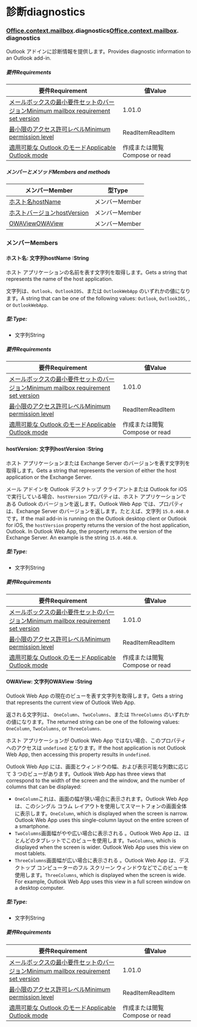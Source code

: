 # <a name="diagnostics"></a><span data-ttu-id="4a842-101">診断</span><span class="sxs-lookup"><span data-stu-id="4a842-101">diagnostics</span></span>

### <span data-ttu-id="4a842-p101">[Office](Office.md)[.context](Office.context.md)[.mailbox](Office.context.mailbox.md).diagnostics</span><span class="sxs-lookup"><span data-stu-id="4a842-p101">[Office](Office.md)[.context](Office.context.md)[.mailbox](Office.context.mailbox.md). diagnostics</span></span>

<span data-ttu-id="4a842-104">Outlook アドインに診断情報を提供します。</span><span class="sxs-lookup"><span data-stu-id="4a842-104">Provides diagnostic information to an Outlook add-in.</span></span>

##### <a name="requirements"></a><span data-ttu-id="4a842-105">要件</span><span class="sxs-lookup"><span data-stu-id="4a842-105">Requirements</span></span>

|<span data-ttu-id="4a842-106">要件</span><span class="sxs-lookup"><span data-stu-id="4a842-106">Requirement</span></span>| <span data-ttu-id="4a842-107">値</span><span class="sxs-lookup"><span data-stu-id="4a842-107">Value</span></span>|
|---|---|
|[<span data-ttu-id="4a842-108">メールボックスの最小要件セットのバージョン</span><span class="sxs-lookup"><span data-stu-id="4a842-108">Minimum mailbox requirement set version</span></span>](/office/dev/add-ins/reference/requirement-sets/outlook-api-requirement-sets)| <span data-ttu-id="4a842-109">1.0</span><span class="sxs-lookup"><span data-stu-id="4a842-109">1.0</span></span>|
|[<span data-ttu-id="4a842-110">最小限のアクセス許可レベル</span><span class="sxs-lookup"><span data-stu-id="4a842-110">Minimum permission level</span></span>](https://docs.microsoft.com/outlook/add-ins/understanding-outlook-add-in-permissions)| <span data-ttu-id="4a842-111">ReadItem</span><span class="sxs-lookup"><span data-stu-id="4a842-111">ReadItem</span></span>|
|[<span data-ttu-id="4a842-112">適用可能な Outlook のモード</span><span class="sxs-lookup"><span data-stu-id="4a842-112">Applicable Outlook mode</span></span>](https://docs.microsoft.com/outlook/add-ins/#extension-points)| <span data-ttu-id="4a842-113">作成または閲覧</span><span class="sxs-lookup"><span data-stu-id="4a842-113">Compose or read</span></span>|

##### <a name="members-and-methods"></a><span data-ttu-id="4a842-114">メンバーとメソッド</span><span class="sxs-lookup"><span data-stu-id="4a842-114">Members and methods</span></span>

| <span data-ttu-id="4a842-115">メンバー</span><span class="sxs-lookup"><span data-stu-id="4a842-115">Member</span></span> | <span data-ttu-id="4a842-116">型</span><span class="sxs-lookup"><span data-stu-id="4a842-116">Type</span></span> |
|--------|------|
| [<span data-ttu-id="4a842-117">ホスト名</span><span class="sxs-lookup"><span data-stu-id="4a842-117">hostName</span></span>](#hostname-string) | <span data-ttu-id="4a842-118">メンバー</span><span class="sxs-lookup"><span data-stu-id="4a842-118">Member</span></span> |
| [<span data-ttu-id="4a842-119">ホストバージョン</span><span class="sxs-lookup"><span data-stu-id="4a842-119">hostVersion</span></span>](#hostversion-string) | <span data-ttu-id="4a842-120">メンバー</span><span class="sxs-lookup"><span data-stu-id="4a842-120">Member</span></span> |
| [<span data-ttu-id="4a842-121">OWAView</span><span class="sxs-lookup"><span data-stu-id="4a842-121">OWAView</span></span>](#owaview-string) | <span data-ttu-id="4a842-122">メンバー</span><span class="sxs-lookup"><span data-stu-id="4a842-122">Member</span></span> |

### <a name="members"></a><span data-ttu-id="4a842-123">メンバー</span><span class="sxs-lookup"><span data-stu-id="4a842-123">Members</span></span>

####  <a name="hostname-string"></a><span data-ttu-id="4a842-124">ホスト名: 文字列</span><span class="sxs-lookup"><span data-stu-id="4a842-124">hostName :String</span></span>

<span data-ttu-id="4a842-125">ホスト アプリケーションの名前を表す文字列を取得します。</span><span class="sxs-lookup"><span data-stu-id="4a842-125">Gets a string that represents the name of the host application.</span></span>

<span data-ttu-id="4a842-126">文字列は、`Outlook`、`OutlookIOS`、または `OutlookWebApp` のいずれかの値になります。</span><span class="sxs-lookup"><span data-stu-id="4a842-126">A string that can be one of the following values: `Outlook`, `OutlookIOS`, , or `OutlookWebApp`.</span></span>

##### <a name="type"></a><span data-ttu-id="4a842-127">型:</span><span class="sxs-lookup"><span data-stu-id="4a842-127">Type:</span></span>

*   <span data-ttu-id="4a842-128">文字列</span><span class="sxs-lookup"><span data-stu-id="4a842-128">String</span></span>

##### <a name="requirements"></a><span data-ttu-id="4a842-129">要件</span><span class="sxs-lookup"><span data-stu-id="4a842-129">Requirements</span></span>

|<span data-ttu-id="4a842-130">要件</span><span class="sxs-lookup"><span data-stu-id="4a842-130">Requirement</span></span>| <span data-ttu-id="4a842-131">値</span><span class="sxs-lookup"><span data-stu-id="4a842-131">Value</span></span>|
|---|---|
|[<span data-ttu-id="4a842-132">メールボックスの最小要件セットのバージョン</span><span class="sxs-lookup"><span data-stu-id="4a842-132">Minimum mailbox requirement set version</span></span>](/office/dev/add-ins/reference/requirement-sets/outlook-api-requirement-sets)| <span data-ttu-id="4a842-133">1.0</span><span class="sxs-lookup"><span data-stu-id="4a842-133">1.0</span></span>|
|[<span data-ttu-id="4a842-134">最小限のアクセス許可レベル</span><span class="sxs-lookup"><span data-stu-id="4a842-134">Minimum permission level</span></span>](https://docs.microsoft.com/outlook/add-ins/understanding-outlook-add-in-permissions)| <span data-ttu-id="4a842-135">ReadItem</span><span class="sxs-lookup"><span data-stu-id="4a842-135">ReadItem</span></span>|
|[<span data-ttu-id="4a842-136">適用可能な Outlook のモード</span><span class="sxs-lookup"><span data-stu-id="4a842-136">Applicable Outlook mode</span></span>](https://docs.microsoft.com/outlook/add-ins/#extension-points)| <span data-ttu-id="4a842-137">作成または閲覧</span><span class="sxs-lookup"><span data-stu-id="4a842-137">Compose or read</span></span>|

####  <a name="hostversion-string"></a><span data-ttu-id="4a842-138">hostVersion: 文字列</span><span class="sxs-lookup"><span data-stu-id="4a842-138">hostVersion :String</span></span>

<span data-ttu-id="4a842-139">ホスト アプリケーションまたは Exchange Server のバージョンを表す文字列を取得します。</span><span class="sxs-lookup"><span data-stu-id="4a842-139">Gets a string that represents the version of either the host application or the Exchange Server.</span></span>

<span data-ttu-id="4a842-p102">メール アドインを Outlook デスクトップ クライアントまたは Outlook for iOS で実行している場合、`hostVersion` プロパティは、ホスト アプリケーションである Outlook のバージョンを返します。Outlook Web App では、プロパティは、Exchange Server のバージョンを返します。たとえば、文字列 `15.0.468.0` です。</span><span class="sxs-lookup"><span data-stu-id="4a842-p102">If the mail add-in is running on the Outlook desktop client or Outlook for iOS, the `hostVersion` property returns the version of the host application, Outlook. In Outlook Web App, the property returns the version of the Exchange Server. An example is the string `15.0.468.0`.</span></span>

##### <a name="type"></a><span data-ttu-id="4a842-143">型:</span><span class="sxs-lookup"><span data-stu-id="4a842-143">Type:</span></span>

*   <span data-ttu-id="4a842-144">文字列</span><span class="sxs-lookup"><span data-stu-id="4a842-144">String</span></span>

##### <a name="requirements"></a><span data-ttu-id="4a842-145">要件</span><span class="sxs-lookup"><span data-stu-id="4a842-145">Requirements</span></span>

|<span data-ttu-id="4a842-146">要件</span><span class="sxs-lookup"><span data-stu-id="4a842-146">Requirement</span></span>| <span data-ttu-id="4a842-147">値</span><span class="sxs-lookup"><span data-stu-id="4a842-147">Value</span></span>|
|---|---|
|[<span data-ttu-id="4a842-148">メールボックスの最小要件セットのバージョン</span><span class="sxs-lookup"><span data-stu-id="4a842-148">Minimum mailbox requirement set version</span></span>](/office/dev/add-ins/reference/requirement-sets/outlook-api-requirement-sets)| <span data-ttu-id="4a842-149">1.0</span><span class="sxs-lookup"><span data-stu-id="4a842-149">1.0</span></span>|
|[<span data-ttu-id="4a842-150">最小限のアクセス許可レベル</span><span class="sxs-lookup"><span data-stu-id="4a842-150">Minimum permission level</span></span>](https://docs.microsoft.com/outlook/add-ins/understanding-outlook-add-in-permissions)| <span data-ttu-id="4a842-151">ReadItem</span><span class="sxs-lookup"><span data-stu-id="4a842-151">ReadItem</span></span>|
|[<span data-ttu-id="4a842-152">適用可能な Outlook のモード</span><span class="sxs-lookup"><span data-stu-id="4a842-152">Applicable Outlook mode</span></span>](https://docs.microsoft.com/outlook/add-ins/#extension-points)| <span data-ttu-id="4a842-153">作成または閲覧</span><span class="sxs-lookup"><span data-stu-id="4a842-153">Compose or read</span></span>|

####  <a name="owaview-string"></a><span data-ttu-id="4a842-154">OWAView: 文字列</span><span class="sxs-lookup"><span data-stu-id="4a842-154">OWAView :String</span></span>

<span data-ttu-id="4a842-155">Outlook Web App の現在のビューを表す文字列を取得します。</span><span class="sxs-lookup"><span data-stu-id="4a842-155">Gets a string that represents the current view of Outlook Web App.</span></span>

<span data-ttu-id="4a842-156">返される文字列は、 `OneColumn`、`TwoColumns`、または `ThreeColumns` のいずれかの値になります。</span><span class="sxs-lookup"><span data-stu-id="4a842-156">The returned string can be one of the following values: `OneColumn`, `TwoColumns`, or `ThreeColumns`.</span></span>

<span data-ttu-id="4a842-157">ホスト アプリケーションが Outlook Web App ではない場合、このプロパティへのアクセスは `undefined` となります。</span><span class="sxs-lookup"><span data-stu-id="4a842-157">If the host application is not Outlook Web App, then accessing this property results in `undefined`.</span></span>

<span data-ttu-id="4a842-158">Outlook Web App には、画面とウィンドウの幅、および表示可能な列数に応じて 3 つのビューがあります。</span><span class="sxs-lookup"><span data-stu-id="4a842-158">Outlook Web App has three views that correspond to the width of the screen and the window, and the number of columns that can be displayed:</span></span>

*   <span data-ttu-id="4a842-p103">`OneColumn`これは、画面の幅が狭い場合に表示されます。Outlook Web App は、このシングル コラム レイアウトを使用してスマートフォンの画面全体に表示します。</span><span class="sxs-lookup"><span data-stu-id="4a842-p103">`OneColumn`, which is displayed when the screen is narrow. Outlook Web App uses this single-column layout on the entire screen of a smartphone.</span></span>
*   <span data-ttu-id="4a842-p104">`TwoColumns`画面幅がやや広い場合に表示される 。Outlook Web App は、ほとんどのタブレットでこのビューを使用します。</span><span class="sxs-lookup"><span data-stu-id="4a842-p104">`TwoColumns`, which is displayed when the screen is wider. Outlook Web App uses this view on most tablets.</span></span>
*   <span data-ttu-id="4a842-p105">`ThreeColumns`画面幅が広い場合に表示される 。Outlook Web App は、デスクトップ コンピューターのフル スクリーン ウィンドウなどでこのビューを使用します。</span><span class="sxs-lookup"><span data-stu-id="4a842-p105">`ThreeColumns`, which is displayed when the screen is wide. For example, Outlook Web App uses this view in a full screen window on a desktop computer.</span></span>

##### <a name="type"></a><span data-ttu-id="4a842-165">型:</span><span class="sxs-lookup"><span data-stu-id="4a842-165">Type:</span></span>

*   <span data-ttu-id="4a842-166">文字列</span><span class="sxs-lookup"><span data-stu-id="4a842-166">String</span></span>

##### <a name="requirements"></a><span data-ttu-id="4a842-167">要件</span><span class="sxs-lookup"><span data-stu-id="4a842-167">Requirements</span></span>

|<span data-ttu-id="4a842-168">要件</span><span class="sxs-lookup"><span data-stu-id="4a842-168">Requirement</span></span>| <span data-ttu-id="4a842-169">値</span><span class="sxs-lookup"><span data-stu-id="4a842-169">Value</span></span>|
|---|---|
|[<span data-ttu-id="4a842-170">メールボックスの最小要件セットのバージョン</span><span class="sxs-lookup"><span data-stu-id="4a842-170">Minimum mailbox requirement set version</span></span>](/office/dev/add-ins/reference/requirement-sets/outlook-api-requirement-sets)| <span data-ttu-id="4a842-171">1.0</span><span class="sxs-lookup"><span data-stu-id="4a842-171">1.0</span></span>|
|[<span data-ttu-id="4a842-172">最小限のアクセス許可レベル</span><span class="sxs-lookup"><span data-stu-id="4a842-172">Minimum permission level</span></span>](https://docs.microsoft.com/outlook/add-ins/understanding-outlook-add-in-permissions)| <span data-ttu-id="4a842-173">ReadItem</span><span class="sxs-lookup"><span data-stu-id="4a842-173">ReadItem</span></span>|
|[<span data-ttu-id="4a842-174">適用可能な Outlook のモード</span><span class="sxs-lookup"><span data-stu-id="4a842-174">Applicable Outlook mode</span></span>](https://docs.microsoft.com/outlook/add-ins/#extension-points)| <span data-ttu-id="4a842-175">作成または閲覧</span><span class="sxs-lookup"><span data-stu-id="4a842-175">Compose or read</span></span>|